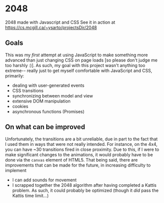# 2048
2048 made with Javascript and CSS
See it in action at https://cs.mcgill.ca/~ysarto/projectsDir/2048
## Goals
This was my *first* attempt at using JavaScript to make something more advanced than just changing CSS on page loads [so please don't judge me too harshly :)]. As such, my goal with this project wasn't anything too extreme-- really just to get myself comfortable with JavaScript and CSS, primarily: 
- dealing with user-generated events 
- CSS transitions
- synchronizing between model and view
- extensive DOM manipulation
- cookies
- asynchronous functions (Promises)
## On what can be improved
Unfortunately, the transitions are a bit unreliable, due in part to the fact that I used them in ways that were not really intended. For instance, on the 4x4, you can have ~30 transitions fired in close proximity. Due to this, if I were to make significant changes to the animations, it would probably have to be done via the `canvas` element of HTML5. That being said, there are improvements that can be made for the future, in increasing difficulty to implement
- I can add sounds for movement
- I scrapped together the 2048 algorithm after having completed a Kattis problem. As such, it could probably be optimized (though it *did* pass the Kattis time limit...)
